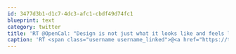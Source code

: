```yaml
---
id: 3477d3b1-d1c7-4dc3-afc1-cbdf49d74fc1
blueprint: text
category: twitter
title: 'RT @OpenCal: "Design is not just what it looks like and feels like. Design is how it works." -Steve Jobs'
caption: 'RT <span class="username username_linked">@<a href="https://twitter.com/OpenCal" title="OpenCal">OpenCal</a></span>: "Design is not just what it looks like and feels like. Design is how it works." -Steve Jobs'
---
```

